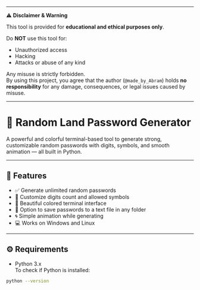 ----------------------------------------------------------------------------------------------------------------------------------------------------------------------------------

⚠️ **Disclaimer & Warning**

This tool is provided for **educational and ethical purposes only**.

Do **NOT** use this tool for:
- Unauthorized access
- Hacking
- Attacks or abuse of any kind

Any misuse is strictly forbidden.  
By using this project, you agree that the author (`@made_by_Abram`) holds **no responsibility** for any damage, consequences, or legal issues caused by misuse.

--------------------------------------------------------------------------------------------------------------------------------------------------------------------------------
# 🔐 Random Land Password Generator

A powerful and colorful terminal-based tool to generate strong, customizable random passwords with digits, symbols, and smooth animation — all built in Python.

---

## 🚀 Features

- ✅ Generate unlimited random passwords
- 🔢 Customize digits count and allowed symbols
- 🎨 Beautiful colored terminal interface
- 💾 Option to save passwords to a text file in any folder
- 🌀 Simple animation while generating
- 💻 Works on Windows and Linux

---

## ⚙️ Requirements

- Python 3.x  
To check if Python is installed:

```bash
python --version
